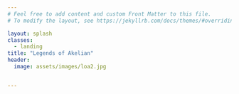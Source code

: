 ```yaml
---
# Feel free to add content and custom Front Matter to this file.
# To modify the layout, see https://jekyllrb.com/docs/themes/#overriding-theme-defaults

layout: splash
classes:
  - landing
title: "Legends of Akelian"
header:
  image: assets/images/loa2.jpg


---
```

